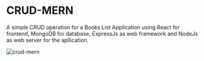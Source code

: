 # CRUD-MERN

A simple CRUD operation for a Books List Application using React for frontend, MongoDB for database, ExpressJs as web framework and NodeJs as web server for the apllication.


![crud-mern](https://github.com/divyagupta167/CRUD-MERN/assets/54738711/22298af5-603e-46fa-aae7-62d5bf927a06)
